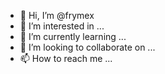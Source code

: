 - 👋 Hi, I’m @frymex
- 👀 I’m interested in ...
- 🌱 I’m currently learning ...
- 💞️ I’m looking to collaborate on ...
- 📫 How to reach me ...

<!---
frymex/frymex is a ✨ special ✨ repository because its `README.md` (this file) appears on your GitHub profile.
You can click the Preview link to take a look at your changes.
--->

